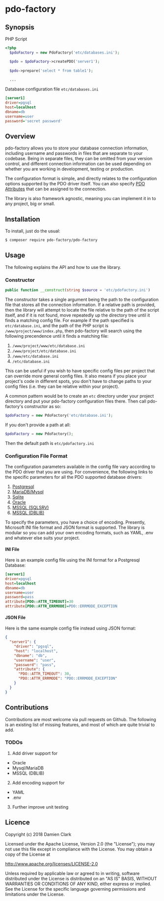 # pdo-factory


## Synopsis

PHP Script
```php
<?php
  $pdoFactory = new PdoFactory('etc/databases.ini');

  $pdo = $pdoFactory->createPDO('server1');
  
  $pdo->prepare('select * from table1');
  
  ...
```

Database configuration file `etc/databases.ini`
```ini
[server1]
driver=pgsql
host=localhost
dbname=db
username=user
password='secret password'
```

## Overview

pdo-factory allows you to store your database connection information, including
username and passwords in files that are separate to your codebase.  Being in 
separate files, they can be omitted from your version control, and different
connection information can be used depending on whether you are working in
development, testing or production.

The configuration format is simple, and directly relates to the configuration
options supported by the PDO driver itself.  You can also specify [PDO
Attributes](http://php.net/manual/en/pdo.setattribute.php) that can be assigned to the connection.

The library is also framework agnostic, meaning you can implement it in to any
project, big or small.

## Installation

To install, just do the usual:

```bash
$ composer require pdo-factory/pdo-factory

```


## Usage

The following explains the API and how to use the library.

### Constructor

```php
public function __construct(string $source = 'etc/pdofactory.ini')
```

The constructor takes a single argument being the path to the configuration
file that stores all the connection information.  If a relative path is
provided, then the library will attempt to locate the file relative
to the path of the script itself, and if it is not found, move repeatedly
up the directory tree until it finds a matching config file.  For example
if the path specified is `etc/database.ini`, and the path of the PHP script is
`/www/project/www/index.php`, then pdo-factory will search using the
following precendence until it finds a matching file:

1. `/www/project/www/etc/database.ini`
2. `/www/project/etc/database.ini`
3. `/www/etc/database.ini`
4. `/etc/database.ini`

This can be useful if you wish to have specific config files per project that 
can override more general config files.  It also means if you place your
project's code in different spots, you don't have to change paths to your
config files (i.e. they can be relative within your project).

A common pattern would be to create an `etc` directory under your project
directory and put your pdo-factory configuration files there.  Then call
pdo-factory's constructor as so:

```php
$pdoFactory = new PdoFactory('etc/database.ini');
```

If you don't provide a path at all:

```php
$pdoFactory = new PdoFactory();
```

Then the default path is `etc/pdofactory.ini`

### Configuration File Format

The configuration parameters available in the config file vary according to the 
PDO driver that you are using.  For convenience, the following links to the
specific parameters for all the PDO supported database drivers:

1. [Postgresql](http://php.net/manual/en/ref.pdo-pgsql.connection.php)
2. [MariaDB/Mysql](http://php.net/manual/en/ref.pdo-mysql.connection.php)
3. [Sqlite](http://php.net/manual/en/ref.pdo-sqlite.connection.php)
4. [Oracle](http://php.net/manual/en/ref.pdo-oci.connection.php)
5. [MSSQL (SQLSRV)](http://php.net/manual/en/ref.pdo-sqlsrv.connection.php)
6. [MSSQL (DBLIB)](http://php.net/manual/en/ref.pdo-dblib.connection.php)

To specify the parameters, you have a choice of encoding.  Presently, Microsoft
INI file format and JSON format is supported.  The library is modular so you
can add your own encoding formats, such as YAML, .env and whatever else
suits your project.

#### INI File

Here is an example config file using the INI format for a Postgresql Database:

```ini
[server1]
driver=pgsql
host=localhost
dbname=db
username=user
password=pass
attribute[PDO::ATTR_TIMEOUT]=30
attribute[PDO::ATTR_ERRMODE]=PDO::ERRMODE_EXCEPTION
```

#### JSON File

Here is the same example config file instead using JSON format:

```json
{
  "server1": {
    "driver": "pgsql",
    "host": "localhost",
    "dbname": "db",
    "username": "user",
    "password": "pass",
    "attribute": {
      "PDO::ATTR_TIMEOUT": 30,
      "PDO::ATTR_ERRMODE": "PDO::ERRMODE_EXCEPTION"
    }
  }
}
```


## Contributions

Contributions are most welcome via pull requests on Github.  The following is an
existing list of missing features, and most of which are quite trivial to add.

### TODOs

1. Add driver support for
  * Oracle
  * Mysql/MariaDB
  * MSSQL (DBLIB)
2. Add encoding support for
  * YAML
  * .env
3. Further improve unit testing  


## Licence

Copyright (c) 2018 Damien Clark

Licensed under the Apache License, Version 2.0 (the "License");
you may not use this file except in compliance with the License.
You may obtain a copy of the License at

   http://www.apache.org/licenses/LICENSE-2.0

Unless required by applicable law or agreed to in writing, software
distributed under the License is distributed on an "AS IS" BASIS,
WITHOUT WARRANTIES OR CONDITIONS OF ANY KIND, either express or implied.
See the License for the specific language governing permissions and
limitations under the License.

